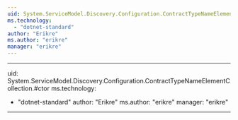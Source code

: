```yaml
---
uid: System.ServiceModel.Discovery.Configuration.ContractTypeNameElementCollection
ms.technology: 
  - "dotnet-standard"
author: "Erikre"
ms.author: "erikre"
manager: "erikre"
---
```


---
uid: System.ServiceModel.Discovery.Configuration.ContractTypeNameElementCollection.#ctor
ms.technology: 
  - "dotnet-standard"
author: "Erikre"
ms.author: "erikre"
manager: "erikre"
---
